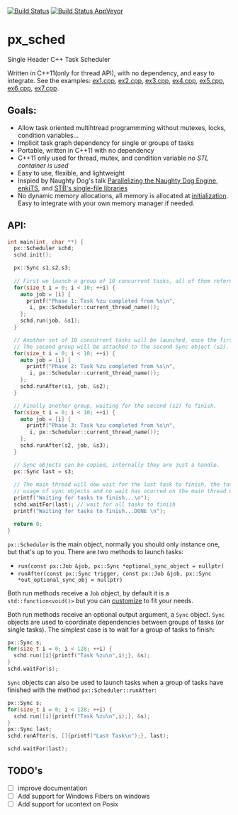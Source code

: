 [![Build Status](https://travis-ci.org/pplux/px_sched.svg?branch=master)](https://travis-ci.org/pplux/px_sched)
[![Build Status AppVeyor](https://ci.appveyor.com/api/projects/status/github/pplux/px_sched)](https://ci.appveyor.com/project/pplux/px-sched)

# px_sched
Single Header C++ Task Scheduler 

Written in C++11(only for thread API), with no dependency, and easy to integrate. See the examples: 
[ex1.cpp](https://github.com/pplux/px/blob/master/examples/px_sched_example1.cpp),
[ex2.cpp](https://github.com/pplux/px/blob/master/examples/px_sched_example2.cpp),
[ex3.cpp](https://github.com/pplux/px/blob/master/examples/px_sched_example3.cpp),
[ex4.cpp](https://github.com/pplux/px/blob/master/examples/px_sched_example4.cpp),
[ex5.cpp](https://github.com/pplux/px/blob/master/examples/px_sched_example5.cpp),
[ex6.cpp](https://github.com/pplux/px/blob/master/examples/px_sched_example6.cpp),
[ex7.cpp](https://github.com/pplux/px/blob/master/examples/px_sched_example7.cpp).



## Goals:
* Allow task oriented multihtread programmming without mutexes, locks, condition variables...
* Implicit task graph dependency for single or groups of tasks
* Portable, written in C++11 with no dependency
* C++11 only used for thread, mutex, and condition variable *no STL container is used*
* Easy to use, flexible, and lightweight
* Inspied by Naughty Dog's talk [Parallelizing the Naughty Dog Engine](https://www.gdcvault.com/play/1022186/Parallelizing-the-Naughty-Dog-Engine), [enkiTS](https://github.com/dougbinks/enkiTS), and [STB's single-file libraries](https://github.com/nothings/stb)
* No dynamic memory allocations, all memory is allocated at [initialization](https://github.com/pplux/px_sched/blob/4b84af4a1ffb1a06bbf70f3d70301ca26357fba8/px_sched.h#L112). Easy to integrate with your own memory manager if needed.

## API:

```cpp
int main(int, char **) {
  px::Scheduler schd;
  schd.init();

  px::Sync s1,s2,s3;
  
  // First we launch a group of 10 concurrent tasks, all of them referencing the same sync object (s1)
  for(size_t i = 0; i < 10; ++i) {
    auto job = [i] {
      printf("Phase 1: Task %zu completed from %s\n",
       i, px::Scheduler::current_thread_name());
    };
    schd.run(job, &s1);
  }

  // Another set of 10 concurrent tasks will be launched, once the first group (s1) finishes.
  // The second group will be attached to the second Sync object (s2).
  for(size_t i = 0; i < 10; ++i) {
    auto job = [i] {
      printf("Phase 2: Task %zu completed from %s\n",
       i, px::Scheduler::current_thread_name());
    };
    schd.runAfter(s1, job, &s2);
  }

  // Finally another group, waiting for the second (s2) fo finish. 
  for(size_t i = 0; i < 10; ++i) {
    auto job = [i] {
      printf("Phase 3: Task %zu completed from %s\n",
       i, px::Scheduler::current_thread_name());
    };
    schd.runAfter(s2, job, &s3);
  }

  // Sync objects can be copied, internally they are just a handle.
  px::Sync last = s3;
  
  // The main thread will now wait for the last task to finish, the task graph is infered by the 
  // usage of sync objects and no wait has ocurred on the main thread until now. 
  printf("Waiting for tasks to finish...\n");
  schd.waitFor(last); // wait for all tasks to finish
  printf("Waiting for tasks to finish...DONE \n");

  return 0;
}
```

`px::Scheduler` is the main object, normally you should only instance one, but
that's up to you. There are two methods to launch tasks:

* `run(const px::Job &job, px::Sync *optional_sync_object = nullptr)`
* `runAfter(const px::Sync trigger, const px::Job &job, px::Sync *out_optional_sync_obj = nullptr)`

Both run methods receive a `Job` object, by default it is a `std::function<void()>` but you can [customize](https://github.com/pplux/px_sched/blob/master/examples/example2.cpp) to fit your needs. 

Both run methods receive an optional output argument, a `Sync` object. `Sync` objects are used to coordinate dependencies between groups of tasks (or single tasks). The simplest case is to wait for a group of tasks to finish:

```cpp
px::Sync s;
for(size_t i = 0; i < 128; ++i) {
  schd.run([i]{printf("Task %zu\n",i);}, &s);
}
schd.waitFor(s);
```

`Sync` objects can also be used to launch tasks when a group of tasks have finished with the method `px::Scheduler::runAfter`:

```cpp
px::Sync s;
for(size_t i = 0; i < 128; ++i) {
  schd.run([i]{printf("Task %zu\n",i);}, &s);
}
px::Sync last;
schd.runAfter(s, []{printf("Last Task\n");}, last);

schd.waitFor(last);
```

## TODO's
* [  ] improve documentation
* [  ] Add support for Windows Fibers on windows
* [  ] Add support for ucontext on Posix
